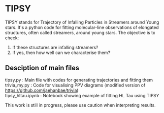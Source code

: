 # TIPSY
TIPSY stands for Trajectory of Infalling Particles in Streamers around Young stars.
It's a python code for fitting molecular-line observations of elongated structures, often called streamers, around young stars. The objective is to check:
1. If these structures are infalling streamers?
2. If yes, then how well can we characterise them?

## Desciption of main files
tipsy.py : Main file with codes for generating trajectories and fitting them   
trivia_my.py : Code for visualising PPV diagrams (modified version of https://github.com/jaehanbae/trivia)   
tipsy_hltau.ipynb : Notebook showing example of fitting HL Tau using TIPSY 

This work is still in progress, please use caution when interpreting results. 
